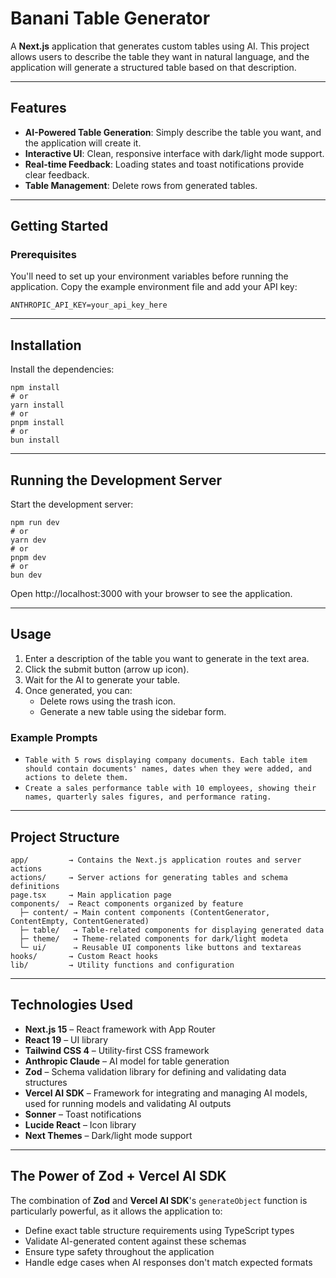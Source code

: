 # Banani Table Generator

A **Next.js** application that generates custom tables using AI. This project allows users to describe the table they want in natural language, and the application will generate a structured table based on that description.

---

## Features

- **AI-Powered Table Generation**: Simply describe the table you want, and the application will create it.
- **Interactive UI**: Clean, responsive interface with dark/light mode support.
- **Real-time Feedback**: Loading states and toast notifications provide clear feedback.
- **Table Management**: Delete rows from generated tables.

---

## Getting Started

### Prerequisites

You'll need to set up your environment variables before running the application. Copy the example environment file and add your API key:

```
ANTHROPIC_API_KEY=your_api_key_here
```

---

## Installation

Install the dependencies:
```
npm install
# or
yarn install
# or
pnpm install
# or
bun install
```

---

## Running the Development Server

Start the development server:
```
npm run dev
# or
yarn dev
# or
pnpm dev
# or
bun dev
```
Open http://localhost:3000 with your browser to see the application.

---

## Usage

1. Enter a description of the table you want to generate in the text area.
2. Click the submit button (arrow up icon).
3. Wait for the AI to generate your table.
4. Once generated, you can:
   - Delete rows using the trash icon.
   - Generate a new table using the sidebar form.

### Example Prompts

- `Table with 5 rows displaying company documents. Each table item should contain documents' names, dates when they were added, and actions to delete them.`
- `Create a sales performance table with 10 employees, showing their names, quarterly sales figures, and performance rating.`

---

## Project Structure 

```
app/         → Contains the Next.js application routes and server actions
actions/     → Server actions for generating tables and schema definitions
page.tsx     → Main application page
components/  → React components organized by feature
  ├─ content/ → Main content components (ContentGenerator, ContentEmpty, ContentGenerated)
  ├─ table/   → Table-related components for displaying generated data
  ├─ theme/   → Theme-related components for dark/light modeta
  └─ ui/      → Reusable UI components like buttons and textareas
hooks/       → Custom React hooks
lib/         → Utility functions and configuration
```

---

## Technologies Used

- **Next.js 15** – React framework with App Router  
- **React 19** – UI library  
- **Tailwind CSS 4** – Utility-first CSS framework  
- **Anthropic Claude** – AI model for table generation  
- **Zod** – Schema validation library for defining and validating data structures  
- **Vercel AI SDK** – Framework for integrating and managing AI models, used for running models and validating AI outputs  
- **Sonner** – Toast notifications  
- **Lucide React** – Icon library  
- **Next Themes** – Dark/light mode support  

---

## The Power of Zod + Vercel AI SDK

The combination of **Zod** and **Vercel AI SDK**'s `generateObject` function is particularly powerful, as it allows the application to:

- Define exact table structure requirements using TypeScript types  
- Validate AI-generated content against these schemas  
- Ensure type safety throughout the application  
- Handle edge cases when AI responses don't match expected formats  
